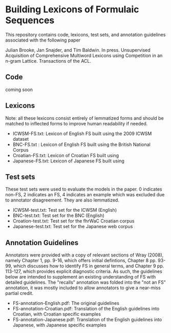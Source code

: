 #  Building Lexicons of Formulaic Sequences 

This repository contains code, lexicons, test sets, and annotation guidelines associated with the following paper

Julian Brooke, Jan Snajder, and Tim Baldwin. In press. Unsupervised Acquisition of Comprehensive Multiword Lexicons using Competition in an n-gram Lattice. Transactions of the ACL.

## Code

coming soon

## Lexicons

Note: all these lexicons consist entirely of lemmatized forms and should be matched to inflected forms to improve human readability if needed.

- ICWSM-FS.txt: Lexicon of English FS built using the 2009 ICWSM dataset
- BNC-FS.txt : Lexicon of English FS built using the British National Corpus
- Croatian-FS.txt: Lexicon of Croatian FS built using 
- Japanese-FS.txt: Lexicon of Japanese FS built using

## Test sets

These test sets were used to evaluate the models in the paper. 0 indicates non-FS, 2 indicates an FS, 4 indicates an example which was excluded due to annotator disagreement. They are also lemmatized.

- ICWSM-test.txt: Test set for the ICWSM (English)
- BNC-test.txt: Test set for the BNC (English)
- Croation-test.txt: Test set for the fhrWaC Croatian corpus
- Japanese-test.txt: Test set for the Japanese web corpus

## Annotation Guidelines

Annotators were provided with a copy of relevant sections of Wray (2008), namely Chapter 1, pp. 9-16, which offers initial defintions, Chapter 8 pp. 93-99, which discusses how to identify FS in general terms, and Chapter 9 pp. 113-127, which provides explicit diagnostic criteria. As such, the guidelines below are intended to supplement an existing understanding of FS with detailed guidelines. The "recalls" annotation was folded into the "not an FS" annotation, it was mostly included to allow annotators to give a near-miss partial credit.

- FS-annotation-English.pdf: The original guidelines
- FS-annotation-Croatian.pdf: Translation of the English guidelines into Croatian, with Croatian specific examples
- FS-annotation-Japanese.pdf: Translation of the English guidelines into Japanese, with Japanese specific examples
